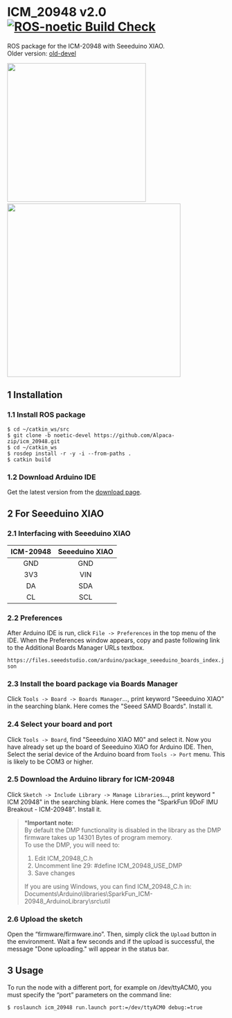 # ICM_20948 v2.0 [![ROS-noetic Build Check](https://github.com/Alpaca-zip/icm_20948/actions/workflows/ros1-build-check-bot.yml/badge.svg?event=pull_request)](https://github.com/Alpaca-zip/icm_20948/actions/workflows/ros1-build-check-bot.yml)

ROS package for the ICM-20948 with Seeeduino XIAO.  
Older version: [old-devel](https://github.com/Alpaca-zip/icm_20948/tree/old-devel)

<img src="https://user-images.githubusercontent.com/84959376/218235948-b36ffe70-4e4e-4186-acaf-ef2bd89b3470.png" width="320px"> 　　　　<img src="https://github.com/Alpaca-zip/icm_20948/assets/84959376/807b0fb9-970a-4a2f-97f3-b76d624296f2" width="400px">

## 1 Installation
### 1.1 Install ROS package
```
$ cd ~/catkin_ws/src
$ git clone -b noetic-devel https://github.com/Alpaca-zip/icm_20948.git 
$ cd ~/catkin_ws
$ rosdep install -r -y -i --from-paths .
$ catkin build
```

### 1.2 Download Arduino IDE
Get the latest version from the [download page](https://www.arduino.cc/en/software).

## 2 For Seeeduino XIAO
### 2.1 Interfacing with Seeeduino XIAO
|  ICM-20948  |  Seeeduino XIAO  |
| :----------------: | :------------: |
| GND | GND |
| 3V3 | VIN |
| DA  | SDA |
| CL  | SCL |

### 2.2 Preferences
After Arduino IDE is run, click `File -> Preferences` in the top menu of the IDE. When the Preferences window appears, copy and paste following link to the Additional Boards Manager URLs textbox.

`https://files.seeedstudio.com/arduino/package_seeeduino_boards_index.json`

### 2.3 Install the board package via Boards Manager
Click `Tools -> Board -> Boards Manager`..., print keyword "Seeeduino XIAO" in the searching blank. Here comes the "Seeed SAMD Boards". Install it.

### 2.4 Select your board and port
Click `Tools -> Board`, find "Seeeduino XIAO M0" and select it. Now you have already set up the board of Seeeduino XIAO for Arduino IDE. Then, Select the serial device of the Arduino board from `Tools -> Port` menu. This is likely to be COM3 or higher.

### 2.5 Download the Arduino library for ICM-20948
Click `Sketch -> Include Library -> Manage Libraries`..., print keyword " ICM 20948" in the searching blank. Here comes the "SparkFun 9DoF IMU Breakout - ICM-20948". Install it.

> ***Important note:**  
By default the DMP functionality is disabled in the library as the DMP firmware takes up 14301 Bytes of program memory.  
To use the DMP, you will need to:  
> 1. Edit ICM_20948_C.h  
> 2. Uncomment line 29: #define ICM_20948_USE_DMP  
> 3. Save changes
> 
> If you are using Windows, you can find ICM_20948_C.h in:  
Documents\Arduino\libraries\SparkFun_ICM-20948_ArduinoLibrary\src\util

### 2.6 Upload the sketch
Open the “firmware/firmware.ino”. Then, simply click the `Upload` button in the environment. Wait a few seconds and if the upload is successful, the message "Done uploading." will appear in the status bar.

## 3 Usage
To run the node with a different port, for example on /dev/ttyACM0, you must specify the “port” parameters on the command line:

```
$ roslaunch icm_20948 run.launch port:=/dev/ttyACM0 debug:=true
```

